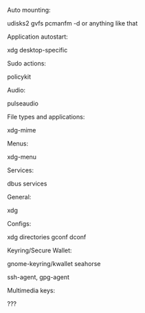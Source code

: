 Auto mounting:

udisks2
gvfs
pcmanfm -d or anything like that

Application autostart:

xdg
desktop-specific

Sudo actions:

policykit

Audio:

pulseaudio

File types and applications:

xdg-mime

Menus:

xdg-menu

Services:

dbus services

General:

xdg

Configs:

xdg directories
gconf
dconf

Keyring/Secure Wallet:

gnome-keyring/kwallet
seahorse

ssh-agent, gpg-agent

Multimedia keys:

???


